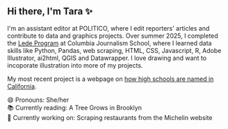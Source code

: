 ## Hi there, I'm Tara ✨

I'm an assistant editor at POLITICO, where I edit reporters' articles and contribute to data and graphics projects. Over summer 2025, I completed the [Lede Program](https://ledeprogram.com/) at Columbia Journalism School, where I learned data skills like Python, Pandas, web scraping, HTML, CSS, Javascript, R, Adobe Illustrator, ai2html, QGIS and Datawrapper. I love drawing and want to incoporate illustration into more of my projects. 

My most recent project is a webpage on [how high schools are named in California](https://tgnewikow.github.io/CA-high-school-names/).

😄 Pronouns: She/her <br>
📚 Currently reading: A Tree Grows in Brooklyn <br>
🔭 Currently working on: Scraping restaurants from the Michelin website

<!--
**tgnewikow/tgnewikow** is a ✨ _special_ ✨ repository because its `README.md` (this file) appears on your GitHub profile.

Here are some ideas to get you started:

- 🔭 I’m currently working on ...
- 🌱 I’m currently learning ...
- 👯 I’m looking to collaborate on ...
- 🤔 I’m looking for help with ...
- 💬 Ask me about ...
- 📫 How to reach me: ...
- 😄 Pronouns: ...
- ⚡ Fun fact: ...
-->
